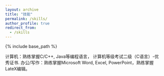 ```yaml
---
layout: archive
title: "技能"
permalink: /skills/
author_profile: true
redirect_from:
  - /skills
---
```


{% include base_path %}

计算机：熟练掌握C/C++, Java等编程语言， 计算机等级考试二级（C语言）-优秀证书.
办公/写作：熟练掌握Microsoft Word, Excel, PowerPoint，熟练掌握LateX编辑。
